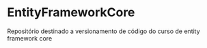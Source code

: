 # EntityFrameworkCore
Repositório destinado a versionamento de código do curso de entity framework core
